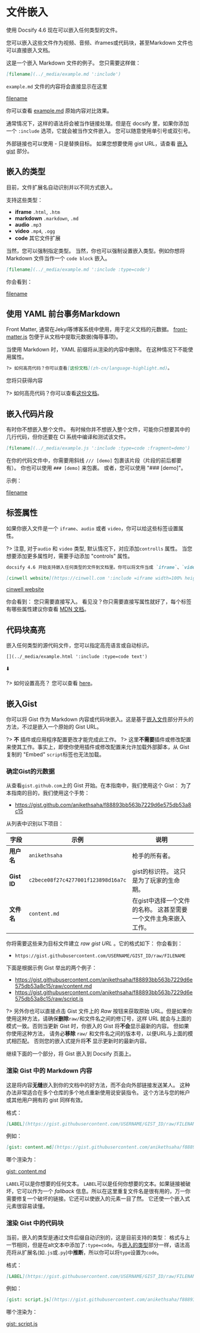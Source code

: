 # 文件嵌入

使用 Docsify 4.6 现在可以嵌入任何类型的文件。

您可以嵌入这些文件作为视频、音频、iframes或代码块，甚至Markdown 文件也可以直接嵌入文档。

这是一个嵌入 Markdown 文件的例子。 您只需要这样做：

```markdown
[filename](../_media/example.md ':include')
```

`example.md` 文件的内容将会直接显示在这里

[filename](../_media/example.md ":include")

你可以查看 [example.md](../_media/example.md ":ignore") 原始内容对比效果。

通常情况下，这样的语法将会被当作链接处理。但是在 docsify 里，如果你添加一个 `:include` 选项，它就会被当作文件嵌入。 您可以随意使用单引号或双引号。

外部链接也可以使用 - 只是替换目标。 如果您想要使用 gist URL，请查看 [嵌入 gist](#embed-a-gist) 部分。

## 嵌入的类型

目前，文件扩展名自动识别并以不同方式嵌入。

支持这些类型：

- **iframe** `.html`, `.htm`
- **markdown** `.markdown`, `.md`
- **audio** `.mp3`
- **video** `.mp4`, `.ogg`
- **code** 其它文件扩展

当然，您可以强制指定类型。 当然，你也可以强制设置嵌入类型。例如你想将 Markdown 文件当作一个 `code block` 嵌入。

```markdown
[filename](../_media/example.md ':include :type=code')
```

你会看到：

[filename](../_media/example.md ":include :type=code")

## 使用 YAML 前台事务Markdown

Front Matter, 通常在Jekyl等博客系统中使用，用于定义文档的元数据。 [front-matter.js](https://www.npmjs.com/package/front-matter) 包便于从文档中提取元数据(侮辱事项)。

当使用 Markdown 时，YAML 前缀将从渲染的内容中删除。 在这种情况下不能使用属性。

```markdown
?> 如何高亮代码？你可以查看[这份文档](zh-cn/language-highlight.md)。
```

您将只获得内容

?> 如何高亮代码？你可以查看[这份文档](zh-cn/language-highlight.md)。

## 嵌入代码片段

有时你不想嵌入整个文件。 有时候你并不想嵌入整个文件，可能你只想要其中的几行代码，但你还要在 CI 系统中编译和测试该文件。

```markdown
[filename](../_media/example.js ':include :type=code :fragment=demo')
```

在你的代码文件中，你需要用斜线 `/// [demo]` 包裹该片段（片段的前后都要有）。
你也可以使用 `### [demo]` 来包裹。
或者，您可以使用 "### [demo]"。

示例：

[filename](../_media/example.js ":include :type=code :fragment=demo")

## 标签属性

如果你嵌入文件是一个 `iframe`、`audio` 或者 `video`，你可以给这些标签设置属性。

?> 注意, 对于`audio` 和 `video` 类型, 默认情况下，对应添加`controlls` 属性。 当您想要添加更多属性时，需要手动添加 "controls" 属性。

```md
docsify 4.6 开始支持嵌入任何类型的文件到文档里。你可以将文件当成 `iframe`、`video`、`audio` 或者 `code block`，如果是 Markdown 文件，甚至可以直接插入到当前文档里。
```

```markdown
[cinwell website](https://cinwell.com ':include =iframe width=100% height=400px')
```

[cinwell website](https://cinwell.com ":include =iframe width=100% height=400px")

你会看到： 您只需要直接写入。 看见没？你只需要直接写属性就好了，每个标签有哪些属性建议你查看 [MDN 文档](https://developer.mozilla.org/en-US/docs/Web/HTML/Element/iframe)。

## 代码块高亮

嵌入任何类型的源代码文件，您可以指定高亮语言或自动标识。

```markdown
[](../_media/example.html ':include :type=code text')
```

⬇️



?> 如何设置高亮？ 您可以查看 [here](语言高亮.md)。

## 嵌入Gist

你可以将 Gist 作为 Markdown 内容或代码块嵌入。这是基于[嵌入文件](#embed-files)部分开头的方法，不过是嵌入一个原始的 Gist URL。

?> **不** 插件或应用程序配置更改才能完成此工作。 ?> 这里**不需要**插件或修改配置来使其工作。事实上，即使你使用插件或修改配置来允许加载外部脚本，从 Gist 复制的 "Embed" `script`标签也无法加载。

### 确定Gist的元数据

从查看`gist.github.com`上的 Gist 开始。在本指南中，我们使用这个 Gist： 为了本指南的目的，我们使用这个手势：

- https://gist.github.com/anikethsaha/f88893bb563b7229d6e575db53a8c15

从列表中识别以下项目：

| 字段          | 示例                                 | 说明                                 |
| ----------- | ---------------------------------- | ---------------------------------- |
| **用户名**     | `anikethsaha`                      | 枪手的所有者。                            |
| **Gist ID** | `c2bece08f27c4277001f123898d16a7c` | gist的标识符。 这只是为了玩家的生命期。             |
| **文件名**     | `content.md`                       | 在gist中选择一个文件的名称。 这甚至需要一个文件主角来嵌入工作。 |

你将需要这些来为目标文件建立 _raw gist URL_ 。它的格式如下： 你会看到：

- `https://gist.githubusercontent.com/USERNAME/GIST_ID/raw/FILENAME`

下面是根据示例 Gist 举出的两个例子：

- https://gist.githubusercontent.com/anikethsaha/f88893bb563b7229d6e575db53a8c15/raw/content.md
- https://gist.githubusercontent.com/anikethsaha/f88893bb563b7229d6e575db53a8c15/raw/script.js

?> 另外你也可以直接点击 Gist 文件上的 _Raw_ 按钮来获取原始 URL。但是如果你使用这种方法，请确保**删除**`raw/`和文件名之间的修订号，这样 URL 就会与上面的模式一致。否则当更新 Gist 时，你嵌入的 Gist 将**不会**显示最新的内容。 但如果你使用这种方法， 请务必**移除** `raw/` 和文件名之间的版本号，以便URL与上面的模式相匹配。 否则您的嵌入式提升将**不** 显示更新时的最新内容。

继续下面的一个部分，将 Gist 嵌入到 Docsify 页面上。

### 渲染 Gist 中的 Markdown 内容

这是将内容**无缝**嵌入到你的文档中的好方法，而不会向外部链接发送某人。 这种办法非常适合在多个仓库的多个地点重新使用说安装指令。 这个方法与您的帐户或其他用户拥有的 gist 同样有效。

格式：

```markdown
[LABEL](https://gist.githubusercontent.com/USERNAME/GIST_ID/raw/FILENAME ':include')
```

例如：

```markdown
[gist: content.md](https://gist.githubusercontent.com/anikethsaha/f88893bb563b7229d6e575db53a8c15/raw/content.md ':include')
```

哪个渲染为：

[gist: content.md](https://gist.githubusercontent.com/anikethsaha/f88893bb563b7229d6e575db53a8c15/raw/content.md ":include")

`LABEL`可以是你想要的任何文本。 `LABEL`可以是任何你想要的文本。如果链接被破坏，它可以作为一个 _fallback_ 信息。所以在这里重复文件名是很有用的，万一你需要修复一个破坏的链接。它还可以使嵌入的元素一目了然。 它还使一个嵌入式元素很容易读懂。

### 渲染 Gist 中的代码块

当前，嵌入的类型是通过文件后缀自动识别的，这是目前支持的类型： 格式与上一节相同，但是在alt文本中添加了`:type=code`。与[嵌入的类型](#embedded-file-type)部分一样，语法高亮将从扩展名(如`.js`或`.py`)中**推断**，所以你可以将`type`设置为`code`。

格式：

```markdown
[LABEL](https://gist.githubusercontent.com/USERNAME/GIST_ID/raw/FILENAME ':include :type=code')
```

例如：

```markdown
[gist: script.js](https://gist.githubusercontent.com/anikethsaha/f88893bb563b7229d6e575db53a8c15/raw/script.js ':include =code')
```

哪个渲染为：

[gist: script.js](https://gist.githubusercontent.com/anikethsaha/f88893bb563b7229d6e575db53a8c15/raw/script.js ":include =code")
